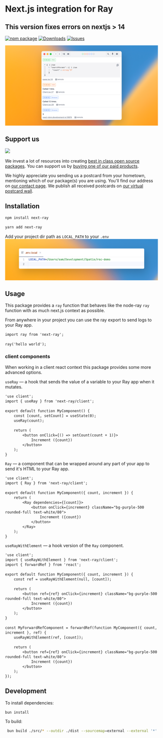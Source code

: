 # Next.js integration for Ray

## This version fixes errors on nextjs > 14

[![npm package][npm-img]][npm-url]
[![Downloads][downloads-img]][downloads-url]
[![Issues][issues-img]][issues-url]

![og.png](img%2Fog.png)

## Support us

[<img src="https://github-ads.s3.eu-central-1.amazonaws.com/spatiebe.jpg?t=1" width="419px" />](https://spatie.be/github-ad-click/spatie.be)

We invest a lot of resources into creating [best in class open source packages](https://spatie.be/open-source). You can support us by [buying one of our paid products](https://spatie.be/open-source/support-us).

We highly appreciate you sending us a postcard from your hometown, mentioning which of our package(s) you are using. You'll find our address on [our contact page](https://spatie.be/about-us). We publish all received postcards on [our virtual postcard wall](https://spatie.be/open-source/postcards).


## Installation
```bash
npm install next-ray
```

```bash
yarn add next-ray
```

Add your project dir path as `LOCAL_PATH` to your `.env`
![local_path.png](img%2Flocal_path.png)

## Usage
This package provides a `ray` function that behaves like the node-ray `ray` function with as much next.js context as possible.


From anywhere in your project you can use the ray export to send logs to your Ray app.
```tsx
import ray from 'next-ray';

ray('hello world');
```

### client components
When working in a client react context this package provides some more advanced options.

`useRay` — a hook that sends the value of a variable to your Ray app when it mutates.
```tsx
'use client';
import { useRay } from 'next-ray/client';

export default function MyComponent() {
    const [count, setCount] = useState(0);
    useRay(count);

    return (
        <button onClick={() => setCount(count + 1)}>
            Increment ({count})
        </button>
    );
}
```

`Ray` — a component that can be wrapped around any part of your app to send it's HTML to your Ray app.
```tsx
'use client';
import { Ray } from 'next-ray/client';

export default function MyComponent({ count, increment }) {
    return (
        <Ray dependencies={[count]}>
            <button onClick={increment} className="bg-purple-500 rounded-full text-white/80">
                Increment ({count})
            </button>
        </Ray>
    );
}
```

`useRayWithElement` — a hook version of the `Ray` component.

```tsx
'use client';
import { useRayWithElement } from 'next-ray/client';
import { forwardRef } from 'react';

export default function MyComponent({ count, increment }) {
	const ref = useRayWithElement(null, [count]);

	return (
		<button ref={ref} onClick={increment} className="bg-purple-500 rounded-full text-white/80">
			Increment ({count})
		</button>
	);
}

const MyForwardRefComponent = forwardRef(function MyComponent({ count, increment }, ref) {
	useRayWithElement(ref, [count]);

	return (
		<button ref={ref} onClick={increment} className="bg-purple-500 rounded-full text-white/80">
			Increment ({count})
		</button>
	);
});
```

## Development
To install dependencies:

```bash
bun install
```

To build:

```bash
 bun build ./src/* --outdir ./dist --sourcemap=external --external '*'
```

[downloads-img]:https://img.shields.io/npm/dt/next-ray
[downloads-url]:https://www.npmtrends.com/next-ray
[npm-img]:https://img.shields.io/npm/v/next-ray
[npm-url]:https://www.npmjs.com/package/next-ray
[issues-img]:https://img.shields.io/github/issues/spatie/next-ray
[issues-url]:https://github.com/spatie/next-ray/issues
